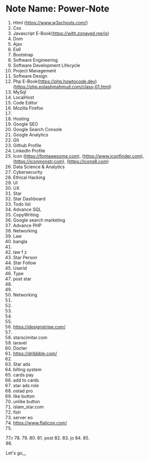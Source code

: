 # Note Name: Power-Note
1. Html (https://www.w3schools.com/)
2. Css 
3. Javascript E-Book(https://with.zonayed.me/js)
4. Dom
5. Ajax
6. Es6
7. Bootstrap
8. Software Engineering
9. Software Development Lifecycle
10. Project Management
11. Software Design
12. Php E-Book(https://php.howtocode.dev) (https://php.polashmahmud.com/class-01.html)
13. MySql
14. LocalHost
15. Code Editor
16. Mozilla Firefox
17. 
18. Hosting
19. Google SEO                                                                                                                
20. Google Search Console
21. Google Analytics
22. Git
23. Github Profile
24. LinkedIn Profile
25. Icon (https://fontawesome.com), (https://www.iconfinder.com), (https://iconmonstr.com), (https://icons8.com)
26. Data Science & Analytics
27. Cybersecurity
28. Ethical Hacking
29. UI 
30. UX
31. Star 
32. Star Dashboard 
33. Todo list
34. Advance SQL 
35. CopyWriting
36. Google search marketing 
37. Advance PHP 
38. Networking
39. Law
40. bangla 
41. 
42. law f z
43. Star Person
44. Star Follow
46. Userid
47. Type
48. post star
49.  
50.  
51.  Networking
52. 
53. 
54.  
55.  
56. 
57. https://designstripe.com/
58. 
59. starscimitar.com
60. laravel
61. Docter
62. https://dribbble.com/
63. 
64. Star ads
65. billing system 
66. cards pay
67. add to cards
68. star ads role
69. ostad pro
70. like button
71. unlike button
72. islam_star.com
73. fish
74. server eo
75. https://www.flaticon.com/
76. 
77.r
78.
79. 
80. 
81. post
82. 
83. jo
84. 
85.  
86.   

Let's go,,,
